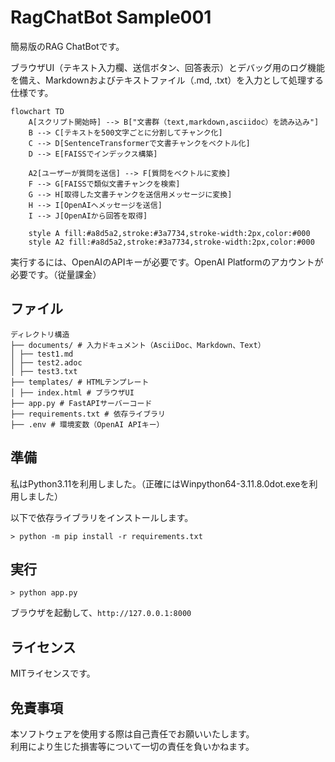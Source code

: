 # RagChatBot Sample001

簡易版のRAG ChatBotです。

ブラウザUI（テキスト入力欄、送信ボタン、回答表示）とデバッグ用のログ機能を備え、Markdownおよびテキストファイル（.md, .txt）を入力として処理する仕様です。

```mermaid
flowchart TD
    A[スクリプト開始時] --> B["文書群（text,markdown,asciidoc）を読み込み"]
    B --> C[テキストを500文字ごとに分割してチャンク化]
    C --> D[SentenceTransformerで文書チャンクをベクトル化]
    D --> E[FAISSでインデックス構築]

    A2[ユーザーが質問を送信] --> F[質問をベクトルに変換]
    F --> G[FAISSで類似文書チャンクを検索]
    G --> H[取得した文書チャンクを送信用メッセージに変換]
    H --> I[OpenAIへメッセージを送信]
    I --> J[OpenAIから回答を取得]

    style A fill:#a8d5a2,stroke:#3a7734,stroke-width:2px,color:#000
    style A2 fill:#a8d5a2,stroke:#3a7734,stroke-width:2px,color:#000
```

実行するには、OpenAIのAPIキーが必要です。OpenAI Platformのアカウントが必要です。（従量課金）

## ファイル

```
ディレクトリ構造
├── documents/ # 入力ドキュメント（AsciiDoc、Markdown、Text）
│ ├── test1.md
│ ├── test2.adoc
│ ├── test3.txt
├── templates/ # HTMLテンプレート
│ ├── index.html # ブラウザUI
├── app.py # FastAPIサーバーコード
├── requirements.txt # 依存ライブラリ
├── .env # 環境変数（OpenAI APIキー）
```
## 準備

私はPython3.11を利用しました。（正確にはWinpython64-3.11.8.0dot.exeを利用しました）

以下で依存ライブラリをインストールします。

```
> python -m pip install -r requirements.txt
```

## 実行

```
> python app.py
```

ブラウザを起動して、`http://127.0.0.1:8000`

## ライセンス

MITライセンスです。  

## 免責事項

本ソフトウェアを使用する際は自己責任でお願いいたします。  
利用により生じた損害等について一切の責任を負いかねます。
